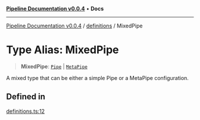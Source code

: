 [**Pipeline Documentation v0.0.4**](../../README.md) • **Docs**

***

[Pipeline Documentation v0.0.4](../../modules.md) / [definitions](../README.md) / MixedPipe

# Type Alias: MixedPipe

> **MixedPipe**: [`Pipe`](Pipe.md) \| [`MetaPipe`](../interfaces/MetaPipe.md)

A mixed type that can be either a simple Pipe or a MetaPipe configuration.

## Defined in

[definitions.ts:12](https://github.com/stonemjs/pipeline/blob/c58d6a845c753f59fdcbc14c7c929ef7d9fab2e5/src/definitions.ts#L12)

